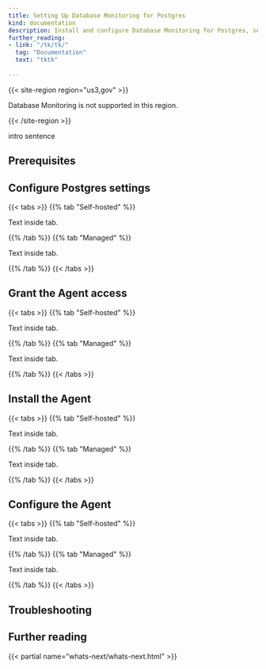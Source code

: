 ```yaml
---
title: Setting Up Database Monitoring for Postgres
kind: documentation
description: Install and configure Database Monitoring for Postgres, self-hosted or managed.
further_reading:
- link: "/tk/tk/"
  tag: "Documentation"
  text: "tktk"
  
---
```


{{< site-region region="us3,gov" >}} 

Database Monitoring is not supported in this region.

{{< /site-region >}}


intro sentence

## Prerequisites
<p></p>

## Configure Postgres settings

{{< tabs >}}
{{% tab "Self-hosted" %}}

Text inside tab.

{{% /tab %}}
{{% tab "Managed" %}}

Text inside tab.

{{% /tab %}}
{{< /tabs >}}

## Grant the Agent access

{{< tabs >}}
{{% tab "Self-hosted" %}}

Text inside tab.

{{% /tab %}}
{{% tab "Managed" %}}

Text inside tab.

{{% /tab %}}
{{< /tabs >}}

## Install the Agent

{{< tabs >}}
{{% tab "Self-hosted" %}}

Text inside tab.

{{% /tab %}}
{{% tab "Managed" %}}

Text inside tab.

{{% /tab %}}
{{< /tabs >}}

## Configure the Agent

{{< tabs >}}
{{% tab "Self-hosted" %}}

Text inside tab.

{{% /tab %}}
{{% tab "Managed" %}}

Text inside tab.

{{% /tab %}}
{{< /tabs >}}

## Troubleshooting
<p></p>

## Further reading

{{< partial name="whats-next/whats-next.html" >}}